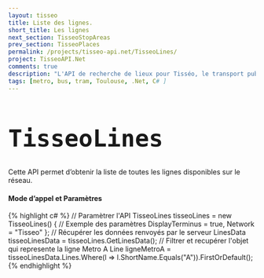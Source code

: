 ```yaml
---
layout: tisseo
title: Liste des lignes.
short_title: Les lignes
next_section: TisseoStopAreas
prev_section: TisseoPlaces
permalink: /projects/tisseo-api.net/TisseoLines/
project: TisseoAPI.Net
comments: true
description: "L'API de recherche de lieux pour Tisséo, le transport publique de la ville de Toulouse."
tags: [metro, bus, tram, Toulouse, .Net, C# ]
---
```


<h1><code class="option"><h1>TisseoLines</h1></code></h1>

Cette API permet d’obtenir la liste de toutes les lignes disponibles sur le réseau.

<h4>Mode d’appel et Paramètres</h4>
{% highlight c# %}
// Paramètrer l'API
TisseoLines tisseoLines = new TisseoLines() 
{
	// Exemple des paramètres
	DisplayTerminus = true,
	Network = "Tisseo"
};
// Récupérer les données renvoyés par le serveur
LinesData tisseoLinesData = tisseoLines.GetLinesData();
// Filtrer et recupérer l'objet qui represente la ligne Metro A
Line ligneMetroA = tisseoLinesData.Lines.Where(l => l.ShortName.Equals("A")).FirstOrDefault();
{% endhighlight %}



